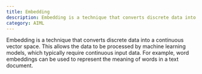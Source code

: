 ```yaml
---
title: Embedding
description: Embedding is a technique that converts discrete data into a continuous vector space.
category: AIML
---
```


Embedding is a technique that converts discrete data into a continuous vector space. This allows the data to be processed by machine learning models, which typically require continuous input data. For example, word embeddings can be used to represent the meaning of words in a text document.
